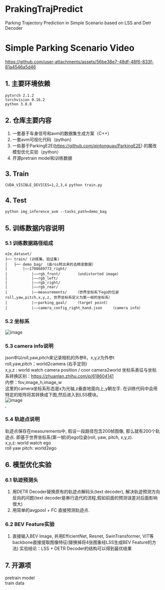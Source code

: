 # PrakingTrajPredict
Parking Trajectory Prediction in Simple Scenario based on LSS and Detr Decoder

#  Simple Parking Scenario Video  
https://github.com/user-attachments/assets/56be38e7-48df-48f6-833f-81a4546a5d46

## 1. 主要环境依赖
``` 
pytorch 2.1.2  
torchvision 0.16.2  
python 3.8.8
``` 
## 2. 仓库主要内容
1. 一套基于车身信号和avm的数据集生成方案（C++）
2. 一套avm可视化代码（python）
3. 一些基于ParkingE2E(https://github.com/qintonguav/ParkingE2E) 的魔改模型优化实验（python）
4. 开源pretrain model和训练数据

## 3. Train
``` 
CUDA_VISIBLE_DEVICES=1,2,3,4 python train.py
``` 
## 4. Test
``` 
python img_inference_avm --tasks_path=demo_bag
``` 
## 5. 训练数据内容说明

### 5.1 训练数据路径组成  
```
e2e_dataset/
├── train/ (训练集、验证集)
│   ├── demo_bag/ （由ros转出来的去畸变数据）
|       |——1708689773_right/    
|           |——rgb_front/       （undistorted image）
|           |——rgb_left/
|           |——rgb_right/
|           |——rgb_rear/
|           |——measurements/    （世界坐标系下ego的位姿roll,yaw,pitch,x,y,z, 世界坐标系定义为第一帧的坐标系）
|           |——parking_goal/    （target point）
|           |——camera_config_right_hand.json    （camera info）
``` 

### 5.2 坐标系
![image](https://github.com/user-attachments/assets/198edb78-e587-4646-a649-7c91c16f8b46)


### 5.3 camera info说明
json中以roll,yaw,pitch来记录相机的外参R，x,y,z为外参t      
roll,yaw,pitch：world2camera (右手定则)  
x,y,z : world watch camera position / coor camera2world  坐标系表征与坐标系转换区别：https://zhuanlan.zhihu.com/p/618604141  
内参：fov,image_h,image_w  
这里的camera坐标系形态是x为光轴,z垂直地面向上,y朝左手. 在训练代码中会用特定的矩阵将其转换成下图,然后进入到LSS模块。  
![image](https://github.com/user-attachments/assets/ff901b70-eb17-49eb-bece-7afb1bad2944)  
, 


### 5.4 轨迹点说明
轨迹点保存在measurements中, 假设一段路径包含200帧图像, 那么就有200个轨迹点. 即基于世界坐标系(第一帧)的ego位姿(roll, yaw, pitch, x,y,z).   
x,y,z: world watch ego  
roll yaw pitch: world2ego


## 6. 模型优化实验
### 6.1 轨迹预测头
1. 用DETR Decoder替换原有的轨迹点解码头(text decoder), 解决轨迹预测方向反向的问题(text decoder是串行迭代的流程,假如前面的预测误差对后面影响很大)
2. 用简单的avgpool + FC 直接预测轨迹点.

### 6.2 BEV Feature实验
1. 直接输入BEV Image, 并用EfficientNet, Resnet, SwinTransformer, VIT等backbone直接提取图像特征(替换掉将4张图象经LSS生成BEV Feature的方法)
实验结论：LSS + DETR Decoder的结构可以得到最优结果
   

## 7. 开源项
pretrain model  
train data





